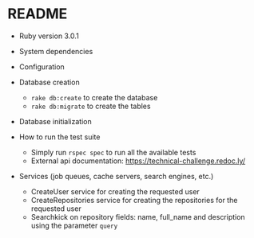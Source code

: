 # README

* Ruby version 3.0.1

* System dependencies

* Configuration

* Database creation
  - `rake db:create` to create the database
  - `rake db:migrate` to create the tables

* Database initialization

* How to run the test suite
  - Simply run `rspec spec` to run all the available tests
  - External api documentation: https://technical-challenge.redoc.ly/

* Services (job queues, cache servers, search engines, etc.)
  - CreateUser service for creating the requested user
  - CreateRepositories service for creating the repositories for the requested user
  - Searchkick on repository fields: name, full_name and description using the parameter `query`
